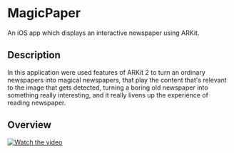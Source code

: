 # MagicPaper
An iOS app which displays an interactive newspaper using ARKit.

## Description
In this application were used features of ARKit 2 to turn an ordinary newspapers into magical newspapers, that play the content that's relevant to the image that gets detected, turning a boring old newspaper into something really interesting, and it really livens up the experience of reading newspaper.

## Overview

[![Watch the video](https://i.imgur.com/AgAKb2S.png)](https://www.youtube.com/watch?v=wde3uh4tf5M)
